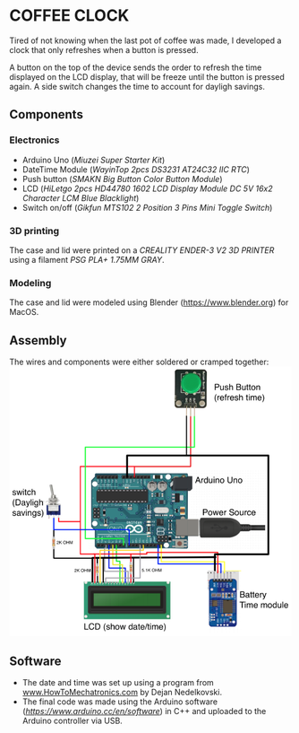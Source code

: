 # COFFEE CLOCK
Tired of not knowing when the last pot of coffee was made,
I developed a clock that only refreshes when a button is pressed.

A button on the top of the device sends the order to refresh the time displayed
on the LCD display, that will be freeze until the button is pressed again.
A side switch changes the time to account for dayligh savings.

## Components
### Electronics
* Arduino Uno (_Miuzei Super Starter Kit_)
* DateTime Module (_WayinTop 2pcs DS3231 AT24C32 IIC RTC_)
* Push button (_SMAKN Big Button Color Button Module_)
* LCD (_HiLetgo 2pcs HD44780 1602 LCD Display Module DC 5V 16x2 Character LCM Blue Blacklight_)
* Switch on/off (_Gikfun MTS102 2 Position 3 Pins Mini Toggle Switch_)

### 3D printing
The case and lid were printed on a _CREALITY ENDER-3 V2 3D PRINTER_ using a
filament _PSG PLA+ 1.75MM GRAY_.

### Modeling
The case and lid were modeled using Blender (https://www.blender.org) for MacOS.

## Assembly
The wires and components were either soldered or cramped together:
![assembly diagram showing where to connect components and using which ports](https://github.com/cesarak2/coffeeclock/blob/main/schematics_CoffeClock.png?raw=true)

## Software
* The date and time was set up using a program from www.HowToMechatronics.com by Dejan Nedelkovski.
* The final code was made using the Arduino software (_https://www.arduino.cc/en/software_) in C++ and uploaded to the Arduino controller via USB.
